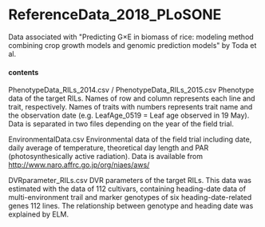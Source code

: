 # ReferenceData_2018_PLoSONE
Data associated with "Predicting G×E in biomass of rice: modeling method combining crop growth models and genomic prediction models" by Toda et al.


#### contents ####

PhenotypeData_RILs_2014.csv / PhenotypeData_RILs_2015.csv
 Phenotype data of the target RILs. Names of row and column represents each line and trait, respectively. Names of traits with numbers represents trait name and the observation date (e.g. LeafAge_0519 = Leaf age observed in 19 May). Data is separated in two files depending on the year of the field trial.

EnvironmentalData.csv
 Environmental data of the field trial including date, daily average of temperature, theoretical day length and PAR (photosynthesically active radiation). Data is available from http://www.naro.affrc.go.jp/org/niaes/aws/

DVRparameter_RILs.csv
 DVR parameters of the target RILs. This data was estimated with the data of 112 cultivars, containing heading-date data of multi-environment trail and marker genotypes of six heading-date-related genes 112 lines. The relationship between genotype and heading date was explained by ELM.
